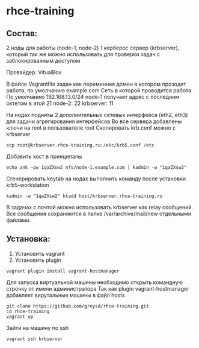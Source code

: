 # rhce-training
## Состав:
2 ноды для работы (node-1, node-2)
1 керберос сервер (krbserver), который так же можно использовать для проверки задач с заблокированным доступом 

Провайдер: VitualBox

В файле Vagrantfile задан как переменная домен в котором прозодит работа, по умолчанию example.com
Сеть в которой проводится работа. По умолчанию 192.168.13.0/24
node-1 получает адрес с последним октетом в этой 21
node-2: 22
krbserver: 11 

На нодах подняты 2 дополнительных сетевых интерфейса (eth2, eth3) для задачи агрегирования интерфейсов
Во все сервера добавлены ключи на root в пользователе root
Скопировать krb.conf можно c krbserver
```
scp root@krbserver.rhce-training.ru:/etc/krb5.conf /etc
```
Добавить хост в принципалы 
```
echo ank -pw 1qaZXsw2 nfs/node-1.example.com | kadmin -w "1qaZXsw2"
```
Сгенерировать keytab на нодах выполнить команду после установки krb5-workstation
```
kadmin -w "1qaZXsw2" ktadd host/krbserver.rhce-training.ru 
```

В задачах с почтой можно использовать krbserver как relay сообщений.
Все сообщения сохраняются в папке  /var/archive/mail/new отдельными файлами.

## Установка:
1. Установить vagrant
2. Установить plugin 
```
vagrant plugin install vagrant-hostmanager
```
Для запуска виртуальной машины необходимо открыть командную строчку от имени администратора
Так как plugin vagrant-hostmanager добавляет вирутальные машины в файл hosts 
```
git clone https://github.com/greysd/rhce-training.git
cd rhce-training 
vagrant up
```
Зайти на машину по ssh
```
vagrant ssh krbserver
```